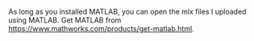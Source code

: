 As long as you installed MATLAB, you can open the mlx files I uploaded using MATLAB.
Get MATLAB from https://www.mathworks.com/products/get-matlab.html. 
